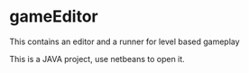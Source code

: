 # gameEditor
This contains an editor and a runner for level based gameplay

This is a JAVA project, use netbeans to open it.
